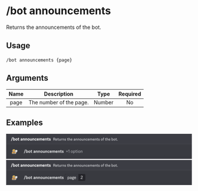 # /bot announcements

Returns the announcements of the bot.

## Usage

```
/bot announcements {page}
```

## Arguments

| Name | Description             | Type   | Required |
| :--: | :---------------------: | :----: | :------: |
| page | The number of the page. | Number | No       |

## Examples

<img src="../../_media/examples/bot/announcements-0.png" class="prettier" draggable="false">\
<img src="../../_media/examples/bot/announcements-1.png" class="prettier" draggable="false">